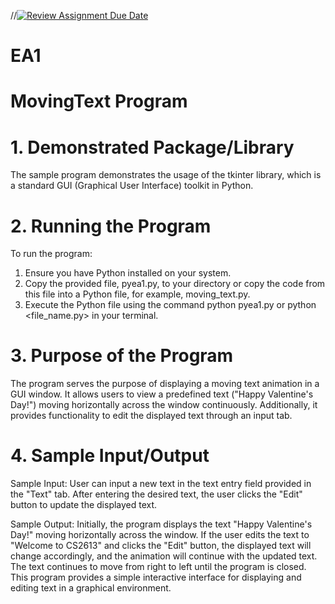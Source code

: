 //[![Review Assignment Due Date](https://classroom.github.com/assets/deadline-readme-button-24ddc0f5d75046c5622901739e7c5dd533143b0c8e959d652212380cedb1ea36.svg)](https://classroom.github.com/a/FJiO-WNb)
# EA1

# MovingText Program

# 1. Demonstrated Package/Library
  The sample program demonstrates the usage of the tkinter library,
  which is a standard GUI (Graphical User Interface) toolkit in Python.

# 2. Running the Program
  To run the program:
  1. Ensure you have Python installed on your system.
  2. Copy the provided file, pyea1.py, to your directory or copy the code from this file
     into a Python file, for example, moving_text.py.
  3. Execute the Python file using the command python pyea1.py or python <file_name.py>
     in your terminal.
   
# 3. Purpose of the Program
  The program serves the purpose of displaying a moving text animation in a GUI window.
  It allows users to view a predefined text ("Happy Valentine's Day!") moving
  horizontally across the window continuously. Additionally, it provides functionality
  to edit the displayed text through an input tab.

# 4. Sample Input/Output
  Sample Input:
  User can input a new text in the text entry field provided in the "Text" tab.
  After entering the desired text, the user clicks the "Edit" button to update
  the displayed text.
  
  Sample Output:
  Initially, the program displays the text "Happy Valentine's Day!" moving horizontally
  across the window.
  If the user edits the text to "Welcome to CS2613" and clicks the "Edit" button,
  the displayed text will change accordingly, and the animation will continue with
  the updated text.
  The text continues to move from right to left until the program is closed.
  This program provides a simple interactive interface for displaying and editing text
  in a graphical environment.